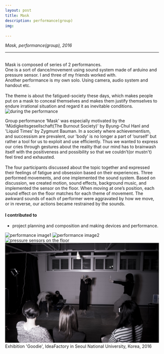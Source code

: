 ```yaml
---
layout: post
title: Mask
description: performance(group)
img:

---
```


<i>Mask, performance(group), 2016</i>

***

<br/>
Mask is composed of series of 2 performances. <br/>
One is a sort of dance/movement using sound system made of arduino and pressure sensor. I and three of my friends worked with.<br/>
Another performance is my own solo. Using camera, audio system and handout etc. <br/><br/>
The theme is about the fatigued-society these days, which makes people put on a mask to conceal themselves and makes them justify themselves to endure irrational situation and regard it as inevitable conditions.


<div class="img_row">
	<img class="col three" src="{{ site.baseurl }}/img/396.jpg" alt="during the performance" title="during the performance"/>
</div>

Group performance ‘Mask' was especially motivated by the 'Müdigkeitsgesellschaft(The Burnout Society)' by Byung-Chul Hanl and 'Liquid Times' by Zygmunt Bauman. In a society where achievementism, and successism are prevalent, our 'body' is no longer a part of ‘ourself’ but rather a tool for us to exploit and use efficiently. Thus we wanted to express our cries through gestures about the reality that our mind has to brainwash itself with the positiveness and possibility so that we couldn’t(or mustn't) feel tired and exhausted.
<br/><br/>
The four participants discussed about the topic together and expressed their feelings of fatigue and obsession based on their experiences. Three performed movements, and one implemented the sound system. Based on discussion, we created motion, sound effects, background music, and implemented the sensor on the floor. When moving at one’s position, each sound effect on the floor matches for each theme of movement. The awkward sounds of each of performer were aggravated by how we move, or in reverse, our actions became restrained by the sounds.
<br/>

#### I contributed to
<ul>
	<li>project planning and composition and making devices and performance.</li>
</ul>


<div class="img_row">
<img class="col one" src="{{ site.baseurl }}/img/397.jpg" alt="performance image1" title="performance image1"/>
	<img class="col two" src="{{ site.baseurl }}/img/398.jpg" alt="performance image2" title="performance image2"/>
</div>

<div class="img_row">
	<img class="col three" src="{{ site.baseurl }}/img/393.jpg" alt="pressure sensors on the floor" title="pressure sensors on the floor"/>
</div>

<img class="col three" src="/img/399.jpg" alt="during the performance" title="during the performance"/>

<div class="col three caption">
	Exhibition 'Goodie', IdeaFactory in Seoul National University, Korea, 2016
</div>

<br/><br/><br/>
